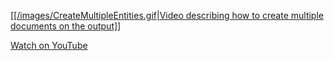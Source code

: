 <a href="./images/CreateMultipleEntities.gif" target="_blank">[[/images/CreateMultipleEntities.gif|Video describing how to create multiple documents on the output]]</a>

[Watch on YouTube](https://youtu.be/ZdHoP9SCbNE?t=107)